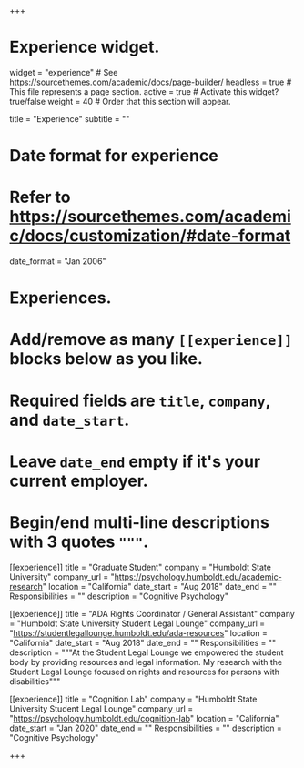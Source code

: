 +++
# Experience widget.
widget = "experience"  # See https://sourcethemes.com/academic/docs/page-builder/
headless = true  # This file represents a page section.
active = true  # Activate this widget? true/false
weight = 40  # Order that this section will appear.

title = "Experience"
subtitle = ""

# Date format for experience
#   Refer to https://sourcethemes.com/academic/docs/customization/#date-format
date_format = "Jan 2006"

# Experiences.
#   Add/remove as many `[[experience]]` blocks below as you like.
#   Required fields are `title`, `company`, and `date_start`.
#   Leave `date_end` empty if it's your current employer.
#   Begin/end multi-line descriptions with 3 quotes `"""`.
[[experience]]
  title = "Graduate Student"
  company = "Humboldt State University"
  company_url = "https://psychology.humboldt.edu/academic-research"
  location = "California"
  date_start = "Aug 2018"
  date_end = ""
  Responsibilities = ""
  description = "Cognitive Psychology"

[[experience]]
  title = "ADA Rights Coordinator / General Assistant"
  company = "Humboldt State University Student Legal Lounge"
  company_url = "https://studentlegallounge.humboldt.edu/ada-resources"
  location = "California"
  date_start = "Aug 2018"
  date_end = ""
  Responsibilities = ""
  description = """At the Student Legal Lounge we empowered the student body by providing resources and legal information. My research with the Student Legal Lounge focused on rights and resources for persons with disabilities"""
  
[[experience]]
  title = "Cognition Lab"
  company = "Humboldt State University Student Legal Lounge"
  company_url = "https://psychology.humboldt.edu/cognition-lab"
  location = "California"
  date_start = "Jan 2020"
  date_end = ""
  Responsibilities = ""
  description = "Cognitive Psychology"


+++

